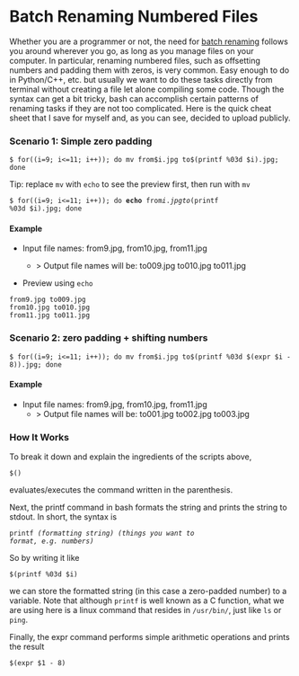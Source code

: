 # Batch Renaming Numbered Files

Whether you are a programmer or not, the need for [batch renaming](https://en.wikipedia.org/wiki/Batch_renaming) follows you around wherever you go, as long as you manage files on your computer. In particular, renaming numbered files, such as offsetting numbers and padding them with zeros, is very common. Easy enough to do in Python/C++, etc. but usually we want to do these tasks directly from terminal without creating a file let alone compiling some code. Though the syntax can get a bit tricky, bash can accomplish certain patterns of renaming tasks if they are not too complicated. Here is the quick cheat sheet that I save for myself and, as you can see, decided to upload publicly.




### Scenario 1: Simple zero padding
```
$ for((i=9; i<=11; i++)); do mv from$i.jpg to$(printf %03d $i).jpg; done
```

Tip: replace ``mv`` with ``echo`` to see the preview first, then run with ``mv``

<code>$ for((i=9; i<=11; i++)); do **echo** from$i.jpg to$(printf %03d $i).jpg; done</code>

#### Example

- Input file names: from9.jpg, from10.jpg, from11.jpg
  - \> Output file names will be: to009.jpg to010.jpg to011.jpg

- Preview using ``echo``
```
from9.jpg to009.jpg
from10.jpg to010.jpg
from11.jpg to011.jpg
```

### Scenario 2: zero padding + shifting numbers
```
$ for((i=9; i<=11; i++)); do mv from$i.jpg to$(printf %03d $(expr $i - 8)).jpg; done
```

#### Example
- Input file names: from9.jpg, from10.jpg, from11.jpg
  - \> Output file names will be: to001.jpg to002.jpg to003.jpg

### How It Works

To break it down and explain the ingredients of the scripts above,
```
$()
```
evaluates/executes the command written in the parenthesis.

Next, the printf command in bash formats the string and prints the string to stdout. In short, the syntax is

<code>printf *(formatting string)* *(things you want to format, e.g. numbers)*</code>

So by writing it like
```
$(printf %03d $i)
```
we can store the formatted string (in this case a zero-padded number) to a variable. Note that although ``printf`` is well known as a C function, what we are using here is a linux command that resides in ``/usr/bin/``, just like ``ls`` or ``ping``. 

Finally, the expr command performs simple arithmetic operations and prints the result
```
$(expr $1 - 8)
```




